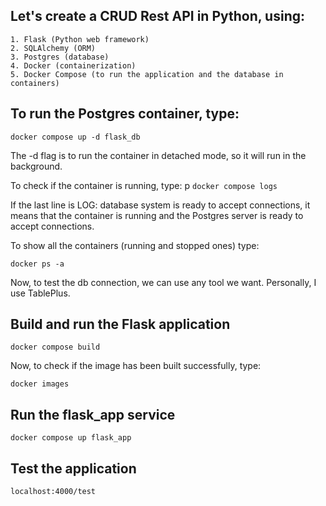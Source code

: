 ## Let's create a CRUD Rest API in Python, using:

    1. Flask (Python web framework)
    2. SQLAlchemy (ORM)
    3. Postgres (database)
    4. Docker (containerization)
    5. Docker Compose (to run the application and the database in containers)


## To run the Postgres container, type:

``docker compose up -d flask_db``

The -d flag is to run the container in detached mode, so it will run in the background.

To check if the container is running, type:
p
``docker compose logs``

If the last line is LOG: database system is ready to accept connections, 
it means that the container is running and the Postgres server is ready to accept connections.

To show all the containers (running and stopped ones) type:

``docker ps -a``

Now, to test the db connection, we can use any tool we want. Personally, I use TablePlus.

##  Build and run the Flask application 

``docker compose build``

Now, to check if the image has been built successfully, type:

``docker images``

## Run the flask_app service

``docker compose up flask_app``

## Test the application

``localhost:4000/test``

